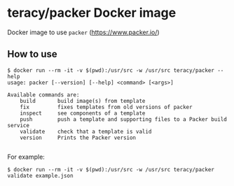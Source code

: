 # teracy/packer Docker image

Docker image to use `packer` (https://www.packer.io/)


## How to use

```
$ docker run --rm -it -v $(pwd):/usr/src -w /usr/src teracy/packer --help
usage: packer [--version] [--help] <command> [<args>]

Available commands are:
    build       build image(s) from template
    fix         fixes templates from old versions of packer
    inspect     see components of a template
    push        push a template and supporting files to a Packer build service
    validate    check that a template is valid
    version     Prints the Packer version


```

For example:

```
$ docker run --rm -it -v $(pwd):/usr/src -w /usr/src teracy/packer validate example.json
```
